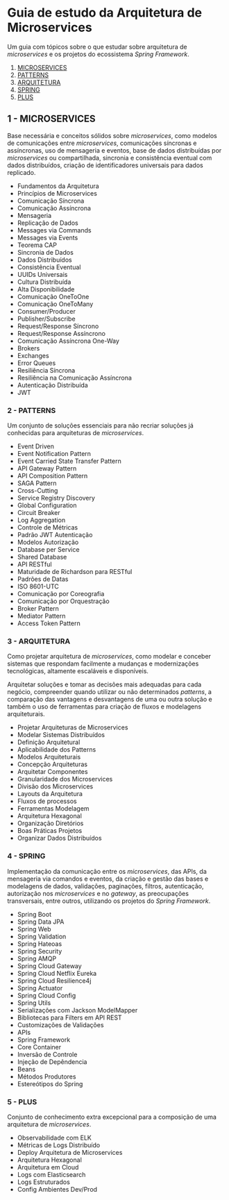 # Guia de estudo da Arquitetura de Microservices

Um guia com tópicos sobre o que estudar sobre arquitetura de *microservices* e os projetos do ecossistema *Spring Framework*.

1. [MICROSERVICES](#1---microservices)
2. [PATTERNS](#2---patterns)
3. [ARQUITETURA](#3---arquitetura)
4. [SPRING](#4---spring)
5. [PLUS](#5---plus)


## 1 - MICROSERVICES

Base necessária e conceitos sólidos sobre *microservices*, como modelos de comunicações entre *microservices*, comunicações síncronas e assíncronas, uso de mensageria e eventos, base de dados distribuídas por *microservices* ou compartilhada, sincronia e consistência eventual com dados distribuídos, criação de identificadores universais para dados replicado.

- Fundamentos da Arquitetura
- Princípios de Microservices
- Comunicação Síncrona
- Comunicação Assíncrona
- Mensageria
- Replicação de Dados
- Messages via Commands
- Messages via Events
- Teorema CAP
- Sincronia de Dados
- Dados Distribuídos
- Consistência Eventual
- UUIDs Universais
- Cultura Distribuída
- ‍Alta Disponibilidade
- Comunicação OneToOne
- ‍Comunicação OneToMany
- Consumer/Producer
- Publisher/Subscribe
- Request/Response Síncrono
- Request/Response Assíncrono
- Comunicação Assíncrona One-Way
- Brokers
- Exchanges
- Error Queues
- Resiliência Síncrona
- Resiliência na Comunicação Assíncrona
- Autenticação Distribuída
- JWT


### 2 - PATTERNS

Um conjunto de soluções essenciais para não recriar soluções já conhecidas para arquiteturas de *microservices*.

- Event Driven
- Event Notification Pattern
- Event Carried State Transfer Pattern
- API Gateway Pattern
- API Composition Pattern
- SAGA Pattern
- Cross-Cutting
- Service Registry Discovery
- Global Configuration
- Circuit Breaker
- Log Aggregation
- Controle de Métricas
- Padrão JWT Autenticação
- Modelos Autorização
- Database per Service
- Shared Database
- API RESTful
- Maturidade de Richardson para RESTful
- Padrões de Datas
- ISO 8601-UTC
- Comunicação por Coreografia
- Comunicação por Orquestração
- Broker Pattern
- Mediator Pattern
- Access Token Pattern


### 3 - ARQUITETURA

Como projetar arquitetura de *microservices*, como modelar e conceber sistemas que respondam facilmente a mudanças e modernizações tecnológicas, altamente escaláveis e disponíveis.

Arquitetar soluções e tomar as decisões mais adequadas para cada negócio, compreender quando utilizar ou não determinados *patterns*, a comparação das vantagens e desvantagens de uma ou outra solução e também o uso de ferramentas para criação de fluxos e modelagens arquiteturais.

- Projetar Arquiteturas de Microservices
- Modelar Sistemas Distribuídos
- Definição Arquitetural
- Aplicabilidade dos Patterns
- Modelos Arquiteturais
- Concepção Arquiteturas
- Arquitetar Componentes
- Granularidade dos Microservices
- Divisão dos Microservices
- Layouts da Arquitetura
- Fluxos de processos
- Ferramentas Modelagem
- Arquitetura Hexagonal
- Organização Diretórios
- Boas Práticas Projetos
- Organizar Dados Distribuídos


### 4 - SPRING

Implementação da comunicação entre os *microservices*, das APIs, da mensageria via comandos e eventos, da criação e gestão das bases e modelagens de dados, validações, paginações, filtros, autenticação, autorização nos *microservices* e no *gateway*, as preocupações transversais, entre outros, utilizando os projetos do *Spring Framework*.

- Spring Boot
- Spring Data JPA
- Spring Web
- Spring Validation
- Spring Hateoas
- Spring Security
- Spring AMQP
- Spring Cloud Gateway
- Spring Cloud Netflix Eureka
- Spring Cloud Resilience4j
- Spring Actuator
- Spring Cloud Config
- Spring Utils
- Serializações com Jackson ModelMapper
- Bibliotecas para Filters em API REST
- Customizações de Validações
- APIs
- Spring Framework
- Core Container
- Inversão de Controle
- Injeção de Depêndencia
- Beans
- Métodos Produtores
- Estereótipos do Spring


### 5 - PLUS

Conjunto de conhecimento extra excepcional para a composição de uma arquitetura de *microservices*.

- Observabilidade com ELK
- Métricas de Logs Distribuído
- Deploy Arquitetura de Microservices
- Arquitetura Hexagonal
- Arquitetura em Cloud
- Logs com Elasticsearch
- Logs Estruturados
- Config Ambientes Dev/Prod
